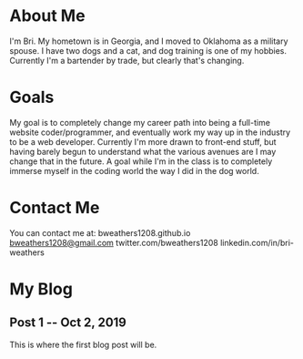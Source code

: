 <!DOCTYPE html>
<html>
<body>

# About Me

I'm Bri. My hometown is in Georgia, and I moved to Oklahoma as a military spouse. I have two dogs and a cat, and dog training is one of my hobbies.
Currently I'm a bartender by trade, but clearly that's changing.

# Goals

My goal is to completely change my career path into being a full-time website coder/programmer, and eventually work my way up in the industry to be a web developer.
Currently I'm more drawn to front-end stuff, but having barely begun to understand what the various avenues are I may change that in the future.
A goal while I'm in the class is to completely immerse myself in the coding world the way I did in the dog world.

# Contact Me

You can contact me at:
bweathers1208.github.io
bweathers1208@gmail.com
twitter.com/bweathers1208
linkedin.com/in/bri-weathers

# My Blog

## Post 1 -- Oct 2, 2019

This is where the first blog post will be.
